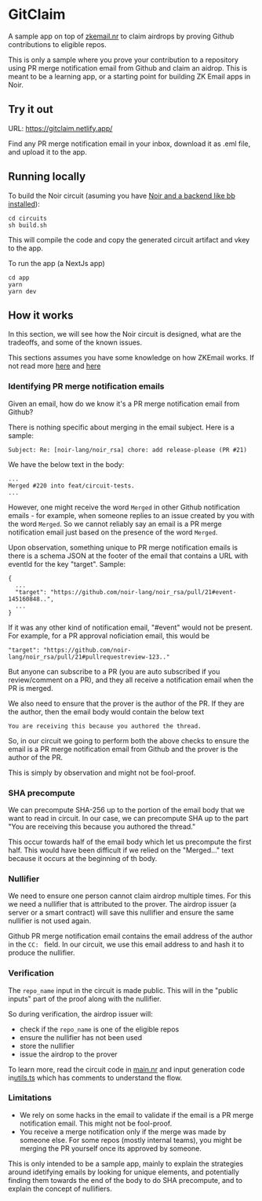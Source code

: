 # GitClaim

A sample app on top of [zkemail.nr](https://github.com/zkemail/zkemail.nr/) to claim airdrops by proving Github contributions to eligible repos.

This is only a sample where you prove your contribution to a repository using PR merge notification email from Github and claim an aidrop. This is meant to be a learning app, or a starting point for building ZK Email apps in Noir.


## Try it out

URL: https://gitclaim.netlify.app/

Find any PR merge notification email in your inbox, download it as .eml file, and upload it to the app.


## Running locally

To build the Noir circuit (asuming you have [Noir and a backend like bb installed](https://noir-lang.org/docs/getting_started/installation/)):

```
cd circuits
sh build.sh
```

This will compile the code and copy the generated circuit artifact and vkey to the app.


To run the app (a NextJs app)

```
cd app
yarn
yarn dev
```


## How it works

In this section, we will see how the Noir circuit is designed, what are the tradeoffs, and some of the known issues.

This sections assumes you have some knowledge on how ZKEmail works. If not read more [here](https://blog.aayushg.com/zkemail/#zk-proof-of-email-construction) and [here](https://prove.email/)

### Identifying PR merge notification emails
Given an email, how do we know it's a PR merge notification email from Github?

There is nothing specific about merging in the email subject. Here is a sample:
```
Subject: Re: [noir-lang/noir_rsa] chore: add release-please (PR #21)
```

We have the below text in the body:
```
...
Merged #220 into feat/circuit-tests.
...
```

However, one might receive the word `Merged` in other Github notification emails - for example, when someone replies to an issue created by you with the word `Merged`. So we cannot reliably say an email is a PR merge notification email just based on the presence of the word `Merged`.

Upon observation, something unique to PR merge notification emails is there is a schema JSON at the footer of the email that contains a URL with eventId for the key "target". Sample:
```
{
  ...
  "target": "https://github.com/noir-lang/noir_rsa/pull/21#event-145160848..",
  ...
}
```
If it was any other kind of notification email, "#event" would not be present. For example, for a PR approval noficiation email, this would be
```
"target": "https://github.com/noir-lang/noir_rsa/pull/21#pullrequestreview-123.."
```

But anyone can subscribe to a PR (you are auto subscribed if you review/comment on a PR), and they all receive a notification email when the PR is merged.

We also need to ensure that the prover is the author of the PR. If they are the author, then the email body would contain the below text
```
You are receiving this because you authored the thread.
```

So, in our circuit we going to perform both the above checks to ensure the email is a PR merge notification email from Github and the prover is the author of the PR.

This is simply by observation and might not be fool-proof.

### SHA precompute

We can precompute SHA-256 up to the portion of the email body that we want to read in circuit. In our case, we can precompute SHA up to the part "You are receiving this because you authored the thread."

This occur towards half of the email body which let us precompute the first half. This would have been difficult if we relied on the "Merged..." text because it occurs at the beginning of th body.

### Nullifier

We need to ensure one person cannot claim airdrop multiple times. For this we need a nullifier that is attributed to the prover. The airdrop issuer (a server or a smart contract) will save this nullifier and ensure the same nullifier is not used again.

Github PR merge notification email contains the email address of the author in the `CC: ` field. In our circuit, we use this email address to and hash it to produce the nullifier.

### Verification
The `repo_name` input in the circuit is made public. This will in the "public inputs" part of the proof along with the nullifier.

So during verification, the airdrop issuer will:
- check if the `repo_name` is one of the eligible repos
- ensure the nullifier has not been used
- store the nullifier
- issue the airdrop to the prover


To learn more, read the circuit code in [main.nr](./circuit/src/main.nr) and input generation code in[utils.ts](./app/utils.ts) which has comments to understand the flow.


### Limitations

- We rely on some hacks in the email to validate if the email is a PR merge notification email. This might not be fool-proof.
- You receive a merge notification only if the merge was made by someone else. For some repos (mostly internal teams), you might be merging the PR yourself once its approved by someone.

This is only intended to be a sample app, mainly to explain the strategies around idetifying emails by looking for unique elements, and potentially finding them towards the end of the body to do SHA precompute, and to explain the concept of nullifiers.
